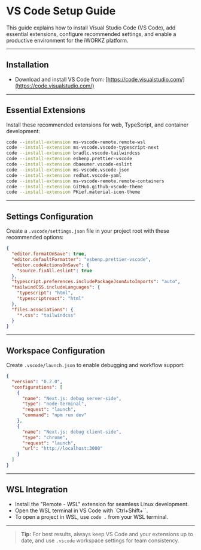 # VS Code Setup Guide

This guide explains how to install Visual Studio Code (VS Code), add essential extensions, configure recommended settings, and enable a productive environment for the iWORKZ platform.

---

## Installation

* Download and install VS Code from: [https://code.visualstudio.com/](https://code.visualstudio.com/)

---

## Essential Extensions

Install these recommended extensions for web, TypeScript, and container development:

```bash
code --install-extension ms-vscode-remote.remote-wsl
code --install-extension ms-vscode.vscode-typescript-next
code --install-extension bradlc.vscode-tailwindcss
code --install-extension esbenp.prettier-vscode
code --install-extension dbaeumer.vscode-eslint
code --install-extension ms-vscode.vscode-json
code --install-extension redhat.vscode-yaml
code --install-extension ms-vscode-remote.remote-containers
code --install-extension GitHub.github-vscode-theme
code --install-extension PKief.material-icon-theme
```

---

## Settings Configuration

Create a `.vscode/settings.json` file in your project root with these recommended options:

```json
{
  "editor.formatOnSave": true,
  "editor.defaultFormatter": "esbenp.prettier-vscode",
  "editor.codeActionsOnSave": {
    "source.fixAll.eslint": true
  },
  "typescript.preferences.includePackageJsonAutoImports": "auto",
  "tailwindCSS.includeLanguages": {
    "typescript": "html",
    "typescriptreact": "html"
  },
  "files.associations": {
    "*.css": "tailwindcss"
  }
}
```

---

## Workspace Configuration

Create `.vscode/launch.json` to enable debugging and workflow support:

```json
{
  "version": "0.2.0",
  "configurations": [
    {
      "name": "Next.js: debug server-side",
      "type": "node-terminal",
      "request": "launch",
      "command": "npm run dev"
    },
    {
      "name": "Next.js: debug client-side",
      "type": "chrome",
      "request": "launch",
      "url": "http://localhost:3000"
    }
  ]
}
```

---

## WSL Integration

* Install the "Remote - WSL" extension for seamless Linux development.
* Open the WSL terminal in VS Code with \`Ctrl+Shift+\`\`.
* To open a project in WSL, use `code .` from your WSL terminal.

---

> **Tip:** For best results, always keep VS Code and your extensions up to date, and use `.vscode` workspace settings for team consistency.
